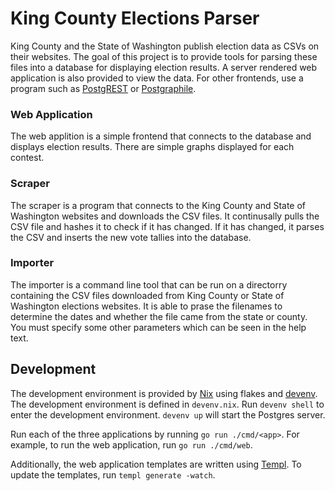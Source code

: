 # King County Elections Parser

King County and the State of Washington publish election data as CSVs on their websites. The goal of this project is to provide tools for parsing these files into a database for displaying election results. A server rendered web application is also provided to view the data. For other frontends, use a program such as [PostgREST](https://postgrest.org/) or [Postgraphile](https://postgraphile.com/).

### Web Application
The web applition is a simple frontend that connects to the database and displays election results. There are simple graphs displayed for each contest. 

### Scraper
The scraper is a program that connects to the King County and State of Washington websites and downloads the CSV files. It continusally pulls the CSV file and hashes it to check if it has changed. If it has changed, it parses the CSV and inserts the new vote tallies into the database.

### Importer
The importer is a command line tool that can be run on a directorry containing the CSV files downloaded from King County or State of Washington elections websites. It is able to prase the filenames to determine the dates and whether the file came from the state or county. You must specify some other parameters which can be seen in the help text.

## Development
The development environment is provided by [Nix](https://nixos.org/) using flakes and [devenv](https://devenv.sh/). The development environment is defined in `devenv.nix`.  Run `devenv shell` to enter the development environment. `devenv up` will start the Postgres server. 

Run each of the three applications by running `go run ./cmd/<app>`. For example, to run the web application, run `go run ./cmd/web`.

Additionally, the web application templates are written using [Templ](https://templ.dev/). To update the templates, run `templ generate -watch`.